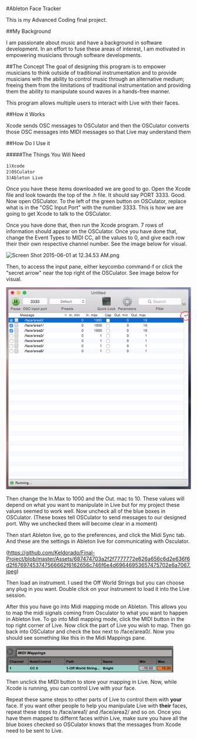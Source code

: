 #Ableton Face Tracker

This is my Advanced Coding final project. 

##My Background 

I am passionate about music and have a background in software development. In an effort to fuse these areas of interest, I am motivated in empowering musicians through software developments.

##The Concept
The goal of designing this program is to empower musicians to think outside of traditional instrumentation and to provide musicians with the ability to control music through an alternative medium; freeing them from the limitations of traditional instrumentation and providing them the ability to manipulate sound waves in a hands-free manner.

This program allows multiple users to interact with Live with their faces. 

##How it Works

Xcode sends OSC messages to OSCulator and then the OSCulator converts those OSC messages into MIDI messages so that Live may understand them 

##How Do I Use it

#####The Things You Will Need

	1)Xcode 
    2)OSCulator
    3)Ableton Live

Once you have these items downloaded we are good to go. Open the Xcode file and look towards the top of the .h file. It should say PORT 3333. Good. Now open OSCulator. To the left of the green button on OSCulator, replace what is in the "OSC Input Port" with the number 3333. This is how we are going to get Xcode to talk to the OSCulator.

Once you have done that, then run the Xcode program. 7 rows of information should appear on the OSCulator. Once you have done that, change the Event Types to MIDI CC, all the values to 0, and give each row their their own respective channel number. See the image below for visual. 

  
![Screen Shot 2015-06-01 at 12.34.53 AM.png](/https://github.com/Keldorado/Final-Project/blob/master/Assets/Screen%20Shot%202015-06-01%20at%2012.34.53%20AM.png)

Then, to access the input pane, either keycombo command-f or click the "secret arrow" near the top right of the OSCulator. See image below for visual.


![Screen Shot 2015-06-01 at 1.04.25 AM.png](https://github.com/Keldorado/Final-Project/blob/master/Assets/Screen%20Shot%202015-06-01%20at%201.04.25%20AM.png)

Then change the In.Max to 1000 and the Out. mac to 10. These values will depend on what you want to manipulate in Live but for my project these values seemed to work well. Now uncheck all of the blue boxes in OSCulator. (These boxes tell OSCulator to send messages to our designed port. Why we unchecked them will become clear in a moment)

Then start Ableton live, go to the preferences, and click the Midi Sync tab. And these are the settings in Ableton live for communicating with Osculator. 

(https://github.com/Keldorado/Final-Project/blob/master/Assets/687474703a2f2f7777772e626a656c6d2e636f6d2f67697453747566662f6162656c746f6e4d69646953657475702e6a7067.jpeg)


Then load an instrument. I used the Off World Strings but you can choose any plug in you want. Double click on your instrument to load it into the Live session. 

After this you have go into Midi mapping mode on Ableton. This allows you to map the midi signals coming from Osculator to what you want to happen in Ableton live. To go into Midi mapping mode, click the MIDI button in the top right corner of Live. Now click the part of Live you wish to map. Then go back into OSCulator and check the box next to /face/area0/. Now you should see something like this in the Midi Mappings pane.


![Screen Shot 2015-06-01 at 1.28.16 AM.png](https://github.com/Keldorado/Final-Project/blob/master/Assets/Screen%20Shot%202015-06-01%20at%201.28.16%20AM.png)

Then unclick the MIDI button to store your mapping in Live. Now, while Xcode is running, you can control Live with your face. 

Repeat these same steps to other parts of Live to control them with **your** face. If you want other people to help you manipulate Live with **their** faces, repeat these steps to /face/area1/ and /face/area2/ and so on. Once you have them mapped to differnt faces within Live, make sure you have all the blue boxes checked so OSCulator knows that the messages from Xcode need to be sent to Live. 



